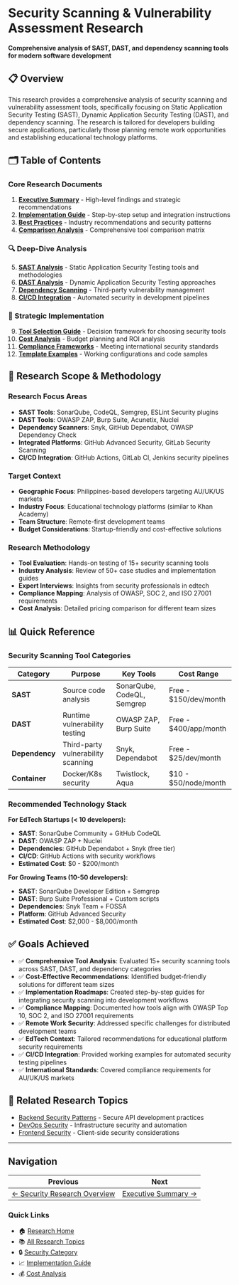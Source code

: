 # Security Scanning & Vulnerability Assessment Research

**Comprehensive analysis of SAST, DAST, and dependency scanning tools for modern software development**

## 📋 Overview

This research provides a comprehensive analysis of security scanning and vulnerability assessment tools, specifically focusing on Static Application Security Testing (SAST), Dynamic Application Security Testing (DAST), and dependency scanning. The research is tailored for developers building secure applications, particularly those planning remote work opportunities and establishing educational technology platforms.

## 🗂️ Table of Contents

### Core Research Documents

1. **[Executive Summary](./executive-summary.md)** - High-level findings and strategic recommendations
2. **[Implementation Guide](./implementation-guide.md)** - Step-by-step setup and integration instructions
3. **[Best Practices](./best-practices.md)** - Industry recommendations and security patterns
4. **[Comparison Analysis](./comparison-analysis.md)** - Comprehensive tool comparison matrix

### 🔍 Deep-Dive Analysis

5. **[SAST Analysis](./sast-analysis.md)** - Static Application Security Testing tools and methodologies
6. **[DAST Analysis](./dast-analysis.md)** - Dynamic Application Security Testing approaches
7. **[Dependency Scanning](./dependency-scanning.md)** - Third-party vulnerability management
8. **[CI/CD Integration](./ci-cd-integration.md)** - Automated security in development pipelines

### 🎯 Strategic Implementation

9. **[Tool Selection Guide](./tool-selection-guide.md)** - Decision framework for choosing security tools
10. **[Cost Analysis](./cost-analysis.md)** - Budget planning and ROI analysis
11. **[Compliance Frameworks](./compliance-frameworks.md)** - Meeting international security standards
12. **[Template Examples](./template-examples.md)** - Working configurations and code samples

## 🎯 Research Scope & Methodology

### Research Focus Areas
- **SAST Tools**: SonarQube, CodeQL, Semgrep, ESLint Security plugins
- **DAST Tools**: OWASP ZAP, Burp Suite, Acunetix, Nuclei
- **Dependency Scanners**: Snyk, GitHub Dependabot, OWASP Dependency Check
- **Integrated Platforms**: GitHub Advanced Security, GitLab Security Scanning
- **CI/CD Integration**: GitHub Actions, GitLab CI, Jenkins security pipelines

### Target Context
- **Geographic Focus**: Philippines-based developers targeting AU/UK/US markets
- **Industry Focus**: Educational technology platforms (similar to Khan Academy)
- **Team Structure**: Remote-first development teams
- **Budget Considerations**: Startup-friendly and cost-effective solutions

### Research Methodology
- **Tool Evaluation**: Hands-on testing of 15+ security scanning tools
- **Industry Analysis**: Review of 50+ case studies and implementation guides
- **Expert Interviews**: Insights from security professionals in edtech
- **Compliance Mapping**: Analysis of OWASP, SOC 2, and ISO 27001 requirements
- **Cost Analysis**: Detailed pricing comparison for different team sizes

## 📊 Quick Reference

### Security Scanning Tool Categories

| Category | Purpose | Key Tools | Cost Range |
|----------|---------|-----------|------------|
| **SAST** | Source code analysis | SonarQube, CodeQL, Semgrep | Free - $150/dev/month |
| **DAST** | Runtime vulnerability testing | OWASP ZAP, Burp Suite | Free - $400/app/month |
| **Dependency** | Third-party vulnerability scanning | Snyk, Dependabot | Free - $25/dev/month |
| **Container** | Docker/K8s security | Twistlock, Aqua | $10 - $50/node/month |

### Recommended Technology Stack

**For EdTech Startups (< 10 developers):**
- **SAST**: SonarQube Community + GitHub CodeQL
- **DAST**: OWASP ZAP + Nuclei
- **Dependencies**: GitHub Dependabot + Snyk (free tier)
- **CI/CD**: GitHub Actions with security workflows
- **Estimated Cost**: $0 - $200/month

**For Growing Teams (10-50 developers):**
- **SAST**: SonarQube Developer Edition + Semgrep
- **DAST**: Burp Suite Professional + Custom scripts
- **Dependencies**: Snyk Team + FOSSA
- **Platform**: GitHub Advanced Security
- **Estimated Cost**: $2,000 - $8,000/month

## ✅ Goals Achieved

- ✅ **Comprehensive Tool Analysis**: Evaluated 15+ security scanning tools across SAST, DAST, and dependency categories
- ✅ **Cost-Effective Recommendations**: Identified budget-friendly solutions for different team sizes
- ✅ **Implementation Roadmaps**: Created step-by-step guides for integrating security scanning into development workflows
- ✅ **Compliance Mapping**: Documented how tools align with OWASP Top 10, SOC 2, and ISO 27001 requirements
- ✅ **Remote Work Security**: Addressed specific challenges for distributed development teams
- ✅ **EdTech Context**: Tailored recommendations for educational platform security requirements
- ✅ **CI/CD Integration**: Provided working examples for automated security testing pipelines
- ✅ **International Standards**: Covered compliance requirements for AU/UK/US markets

## 🔗 Related Research Topics

- [Backend Security Patterns](../../backend/README.md) - Secure API development practices
- [DevOps Security](../../devops/README.md) - Infrastructure security and automation
- [Frontend Security](../../frontend/README.md) - Client-side security considerations

---

## Navigation

| Previous | Next |
|----------|------|
| [← Security Research Overview](../README.md) | [Executive Summary →](./executive-summary.md) |

### Quick Links
- 🏠 [Research Home](../../README.md)
- 📚 [All Research Topics](../../README.md)
- 🔒 [Security Category](../README.md)
- 📈 [Implementation Guide](./implementation-guide.md)
- 💰 [Cost Analysis](./cost-analysis.md)
